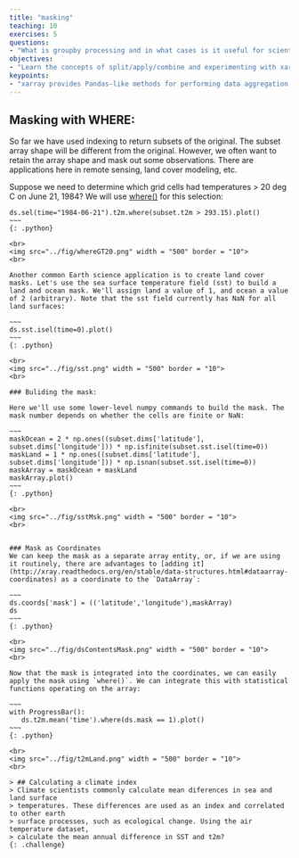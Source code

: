 ```yaml
---
title: "masking"
teaching: 10
exercises: 5
questions:
- "What is groupby processing and in what cases is it useful for scientific analysis of multidimensional arrays?"
objectives:
- "Learn the concepts of split/apply/combine and experimenting with xarray groupby processing"
keypoints:
- "xarray provides Pandas-like methods for performing data aggregation over defined groupings in the data"
---
```


## Masking with WHERE:

So far we have used indexing to return subsets of the original. The subset array shape will be different from the original. However, we often want to retain the array shape and mask out some observations. There are applications here in remote sensing, land cover modeling, etc.

Suppose we need to determine which grid cells had temperatures > 20 deg C on June 21, 1984? We will use [where()](http://xray.readthedocs.org/en/stable/indexing.html#masking-with-where) for this selection:

~~~~
ds.sel(time="1984-06-21").t2m.where(subset.t2m > 293.15).plot()
~~~
{: .python}

<br>
<img src="../fig/whereGT20.png" width = "500" border = "10">
<br>

Another common Earth science application is to create land cover masks. Let's use the sea surface temperature field (sst) to build a land and ocean mask. We'll assign land a value of 1, and ocean a value of 2 (arbitrary). Note that the sst field currently has NaN for all land surfaces:

~~~
ds.sst.isel(time=0).plot()
~~~
{: .python}

<br>
<img src="../fig/sst.png" width = "500" border = "10">
<br>

### Buliding the mask:

Here we'll use some lower-level numpy commands to build the mask. The mask number depends on whether the cells are finite or NaN:

~~~
maskOcean = 2 * np.ones((subset.dims['latitude'], subset.dims['longitude'])) * np.isfinite(subset.sst.isel(time=0))  
maskLand = 1 * np.ones((subset.dims['latitude'], subset.dims['longitude'])) * np.isnan(subset.sst.isel(time=0))  
maskArray = maskOcean + maskLand
maskArray.plot()
~~~
{: .python}

<br>
<img src="../fig/sstMsk.png" width = "500" border = "10">
<br>


### Mask as Coordinates
We can keep the mask as a separate array entity, or, if we are using it routinely, there are advantages to [adding it](http://xray.readthedocs.org/en/stable/data-structures.html#dataarray-coordinates) as a coordinate to the `DataArray`:

~~~
ds.coords['mask'] = (('latitude','longitude'),maskArray)
ds
~~~
{: .python}

<br>
<img src="../fig/dsContentsMask.png" width = "500" border = "10">
<br>

Now that the mask is integrated into the coordinates, we can easily apply the mask using `where()`. We can integrate this with statistical functions operating on the array:

~~~
with ProgressBar():
   ds.t2m.mean('time').where(ds.mask == 1).plot()
~~~
{: .python}

<br>
<img src="../fig/t2mLand.png" width = "500" border = "10">
<br>

> ## Calculating a climate index 
> Climate scientists commonly calculate mean diferences in sea and land surface
> temperatures. These differences are used as an index and correlated to other earth 
> surface processes, such as ecological change. Using the air temperature dataset,
> calculate the mean annual difference in SST and t2m?
{: .challenge}


 
